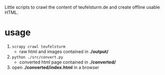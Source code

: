 Little scripts to crawl the content of teufelsturm.de and create offline usable HTML.

# usage

1. `scrapy crawl teufelsturm`
   - raw html and images contained in **./output/**
2. `python ./src/convert.py`
   - converted html page contained in **./converted/** 
3. open **./converted/index.html** in a browser